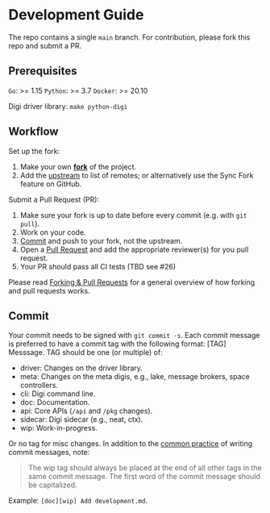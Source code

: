 # Development Guide

The repo contains a single `main` branch. For contribution, please fork this repo and submit a PR. 

## Prerequisites

`Go`:  >= 1.15
`Python`: >= 3.7
`Docker`: >= 20.10

Digi driver library: `make python-digi` 

## Workflow
Set up the fork:

1. Make your own [**fork**](https://github.com/digi-project/digi/fork) of the project.
2. Add the [upstream](https://github.com/digi-project/digi.git) to list of remotes; or alternatively use the Sync Fork feature on GitHub. 

Submit a Pull Request (PR):

1. Make sure your fork is up to date before every commit (e.g. with `git pull`). 
2. Work on your code. 
3. [Commit](development.md#commit) and push to your fork, not the upstream. 
4. Open a [Pull Request](https://github.com/digi-project/digi/compare) and add the appropriate reviewer(s) for you pull request.
5. Your PR should pass all CI tests (TBD see #26)

Please read [Forking & Pull Requests](https://gist.github.com/Chaser324/ce0505fbed06b947d962) for a general overview of how forking and pull requests works. 

## Commit

Your commit needs to be signed with `git commit -s`.
Each commit message is preferred to have a commit tag with the following format: [TAG] Messsage. TAG should be one (or multiple) of:

- driver: Changes on the driver library.
- meta: Changes on the meta digis, e.g., lake, message brokers, space controllers.
- cli: Digi command line.
- doc: Documentation.
- api: Core APIs (`/api` and `/pkg` changes). 
- sidecar: Digi sidecar (e.g., neat, ctx).
- wip: Work-in-progress.

Or no tag for misc changes. In addition to the [common practice](https://www.kubernetes.dev/docs/guide/pull-requests/#commit-message-guidelines) of writing commit messages, note:

> The wip tag should always be placed at the end of all other tags in the same commit message.
> The first word of the commit message should be capitalized.

Example: `[doc][wip] Add development.md`.

